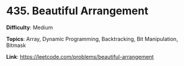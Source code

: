 # 435. Beautiful Arrangement

**Difficulty**: Medium

**Topics**: Array, Dynamic Programming, Backtracking, Bit Manipulation, Bitmask

**Link**: https://leetcode.com/problems/beautiful-arrangement

